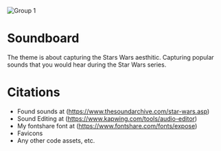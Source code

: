 <!-- Your screenshot goes here-->
![Group 1](https://user-images.githubusercontent.com/114179957/202620969-45cdace6-4c61-4ca8-8424-395061b648ca.jpg)


# Soundboard
<!-- tell me something about it-->
The theme is about capturing the Stars Wars aesthitic. Capturing popular sounds that you would hear during the Star Wars series. 

# Citations
* Found sounds at (https://www.thesoundarchive.com/star-wars.asp)
* Sound Editing at (https://www.kapwing.com/tools/audio-editor)
* My fontshare font at (https://www.fontshare.com/fonts/expose)
* Favicons
* Any other code assets, etc. 



